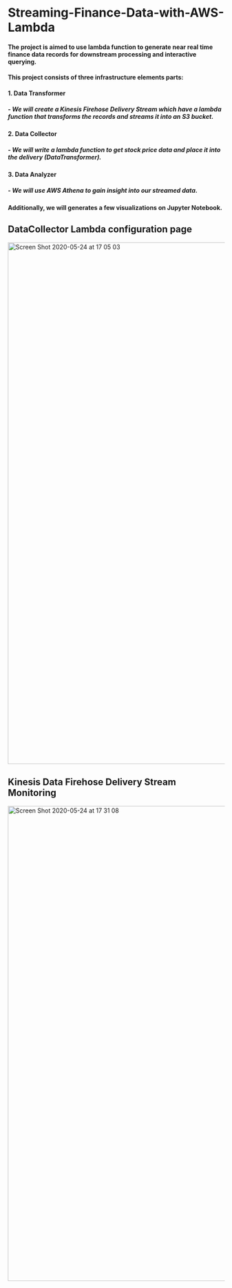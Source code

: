# Streaming-Finance-Data-with-AWS-Lambda

#### The project is aimed to use lambda function to generate near real time finance data records for downstream processing and interactive querying. 

#### This project consists of three infrastructure elements parts: 
#### 1. Data Transformer
#####        - We will create a Kinesis Firehose Delivery Stream which have a lambda function that transforms the records and streams it into an S3 bucket. 
#### 2. Data Collector 
#####       - We will write a lambda function to get stock price data and place it into the delivery (DataTransformer).
#### 3. Data Analyzer
#####        - We will use AWS Athena to gain insight into our streamed data.

#### Additionally, we will generates a few visualizations on Jupyter Notebook.



## DataCollector Lambda configuration page
<img width="1208" alt="Screen Shot 2020-05-24 at 17 05 03" src="https://user-images.githubusercontent.com/60529752/82765539-c831cd00-9de5-11ea-924b-f014e88d9310.png">








## Kinesis Data Firehose Delivery Stream Monitoring
<img width="1100" alt="Screen Shot 2020-05-24 at 17 31 08" src="https://user-images.githubusercontent.com/60529752/82765525-acc6c200-9de5-11ea-84e8-8f39ca1ffb3e.png">

